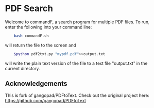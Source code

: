 # PDF Search

Welcome to commandF, a search program for multiple PDF files.
To run, enter the following into your command line:

``` bash 
    bash commandF.sh
```

    
will return the file to the screen and

```bash 
    $python pdf2txt.py "mypdf.pdf">>output.txt
```

will write the plain text version of the file to a text file "output.txt" in the current directory.

## Acknowledgements

This is fork of gangopad/PDFtoText. Check out the original project here: https://github.com/gangopad/PDFtoText



